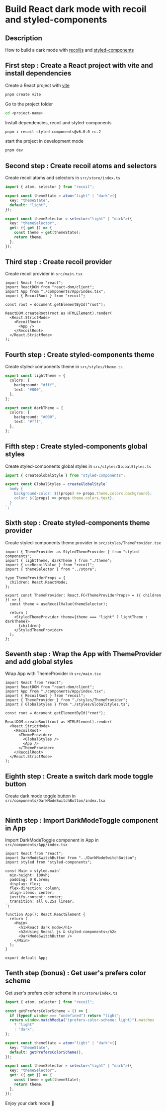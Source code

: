 # Build React dark mode with recoil and styled-components

## Description

How to build a dark mode with [recoiljs](https://recoiljs.org/) and [styled-components](https://styled-components.com/)

## First step : Create a React project with vite and install dependencies

Create a React project with [vite](https://vitejs.dev/)

```bash
pnpm create vite
```

Go to the project folder

```bash
cd <project-name>
```

Install dependencies, recoil and styled-components

```bash
pnpm i recoil styled-components@v6.0.0-rc.2
```

start the project in development mode

```bash
pnpm dev
```

## Second step : Create recoil atoms and selectors

Create recoil atoms and selectors in `src/store/index.ts`

```ts
import { atom, selector } from "recoil";

export const themeState = atom<"light" | "dark">({
  key: "themeState",
  default: "light",
});

export const themeSelector = selector<"light" | "dark">({
  key: "themeSelector",
  get: ({ get }) => {
    const theme = get(themeState);
    return theme;
  },
});
```

## Third step : Create recoil provider

Create recoil provider in `src/main.tsx`

```tsx
import React from "react";
import ReactDOM from "react-dom/client";
import App from "./components/App/index.tsx";
import { RecoilRoot } from "recoil";

const root = document.getElementById("root");

ReactDOM.createRoot(root as HTMLElement).render(
  <React.StrictMode>
    <RecoilRoot>
      <App />
    </RecoilRoot>
  </React.StrictMode>
);
```

## Fourth step : Create styled-components theme

Create styled-components theme in `src/styles/theme.ts`

```ts
export const lightTheme = {
  colors: {
    background: "#fff",
    text: "#000",
  },
};

export const darkTheme = {
  colors: {
    background: "#000",
    text: "#fff",
  },
};
```

## Fifth step : Create styled-components global styles

Create styled-components global styles in `src/styles/GlobalStyles.ts`

```ts
import { createGlobalStyle } from "styled-components";

export const GlobalStyles = createGlobalStyle`
  body {
    background-color: ${(props) => props.theme.colors.background};
    color: ${(props) => props.theme.colors.text};
  }
`;
```

## Sixth step : Create styled-components theme provider

Create styled-components theme provider in `src/styles/ThemeProvider.tsx`

```tsx
import { ThemeProvider as StyledThemeProvider } from "styled-components";
import { lightTheme, darkTheme } from "./theme";
import { useRecoilValue } from "recoil";
import { themeSelector } from "../store";

type ThemeProviderProps = {
  children: React.ReactNode;
};

export const ThemeProvider: React.FC<ThemeProviderProps> = ({ children }) => {
  const theme = useRecoilValue(themeSelector);

  return (
    <StyledThemeProvider theme={theme === "light" ? lightTheme : darkTheme}>
      {children}
    </StyledThemeProvider>
  );
};
```

## Seventh step : Wrap the App with ThemeProvider and add global styles

Wrap App with ThemeProvider in `src/main.tsx`

```tsx
import React from "react";
import ReactDOM from "react-dom/client";
import App from "./components/App/index.tsx";
import { RecoilRoot } from "recoil";
import { ThemeProvider } from "./styles/ThemeProvider";
import { GlobalStyles } from "./styles/GlobalStyles.ts";

const root = document.getElementById("root");

ReactDOM.createRoot(root as HTMLElement).render(
  <React.StrictMode>
    <RecoilRoot>
      <ThemeProvider>
        <GlobalStyles />
        <App />
      </ThemeProvider>
    </RecoilRoot>
  </React.StrictMode>
);
```

## Eighth step : Create a switch dark mode toggle button

Create dark mode toggle button in `src/components/DarkModeSwitchButton/index.tsx`

```tsx

```

## Ninth step : Import DarkModeToggle component in App

Import DarkModeToggle component in App in `src/components/App/index.tsx`

```tsx
import React from "react";
import DarkModeSwitchButton from "../DarkModeSwitchButton";
import styled from "styled-components";

const Main = styled.main`
  min-height: 100vh;
  padding: 0 0.5rem;
  display: flex;
  flex-direction: column;
  align-items: center;
  justify-content: center;
  transition: all 0.25s linear;
`;

function App(): React.ReactElement {
  return (
    <Main>
      <h1>React dark mode</h1>
      <h2>Using Recoil js & styled-components</h2>
      <DarkModeSwitchButton />
    </Main>
  );
}

export default App;
```

## Tenth step (bonus) : Get user's prefers color scheme

Get user's prefers color scheme in `src/store/index.ts`

```ts
import { atom, selector } from "recoil";

const getPrefersColorScheme = () => {
  if (typeof window === "undefined") return "light";
  return window.matchMedia("(prefers-color-scheme: light)").matches
    ? "light"
    : "dark";
};

export const themeState = atom<"light" | "dark">({
  key: "themeState",
  default: getPrefersColorScheme(),
});

export const themeSelector = selector<"light" | "dark">({
  key: "themeSelector",
  get: ({ get }) => {
    const theme = get(themeState);
    return theme;
  },
});
```

Enjoy your dark mode 🌙
